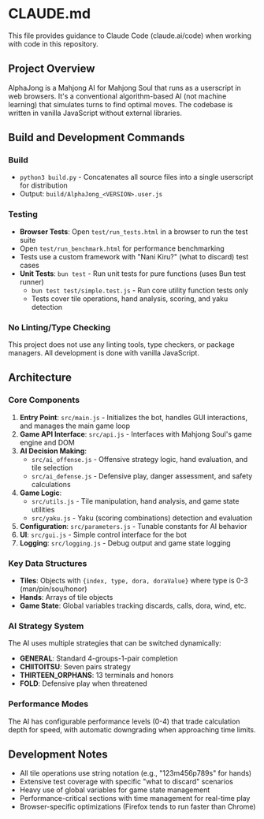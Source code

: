 # CLAUDE.md

This file provides guidance to Claude Code (claude.ai/code) when working with code in this repository.

## Project Overview

AlphaJong is a Mahjong AI for Mahjong Soul that runs as a userscript in web browsers. It's a conventional algorithm-based AI (not machine learning) that simulates turns to find optimal moves. The codebase is written in vanilla JavaScript without external libraries.

## Build and Development Commands

### Build
- `python3 build.py` - Concatenates all source files into a single userscript for distribution
- Output: `build/AlphaJong_<VERSION>.user.js`

### Testing
- **Browser Tests**: Open `test/run_tests.html` in a browser to run the test suite
- Open `test/run_benchmark.html` for performance benchmarking
- Tests use a custom framework with "Nani Kiru?" (what to discard) test cases
- **Unit Tests**: `bun test` - Run unit tests for pure functions (uses Bun test runner)
  - `bun test test/simple.test.js` - Run core utility function tests only
  - Tests cover tile operations, hand analysis, scoring, and yaku detection

### No Linting/Type Checking
This project does not use any linting tools, type checkers, or package managers. All development is done with vanilla JavaScript.

## Architecture

### Core Components

1. **Entry Point**: `src/main.js` - Initializes the bot, handles GUI interactions, and manages the main game loop
2. **Game API Interface**: `src/api.js` - Interfaces with Mahjong Soul's game engine and DOM
3. **AI Decision Making**:
   - `src/ai_offense.js` - Offensive strategy logic, hand evaluation, and tile selection
   - `src/ai_defense.js` - Defensive play, danger assessment, and safety calculations
4. **Game Logic**: 
   - `src/utils.js` - Tile manipulation, hand analysis, and game state utilities
   - `src/yaku.js` - Yaku (scoring combinations) detection and evaluation
5. **Configuration**: `src/parameters.js` - Tunable constants for AI behavior
6. **UI**: `src/gui.js` - Simple control interface for the bot
7. **Logging**: `src/logging.js` - Debug output and game state logging

### Key Data Structures

- **Tiles**: Objects with `{index, type, dora, doraValue}` where type is 0-3 (man/pin/sou/honor)
- **Hands**: Arrays of tile objects
- **Game State**: Global variables tracking discards, calls, dora, wind, etc.

### AI Strategy System

The AI uses multiple strategies that can be switched dynamically:
- **GENERAL**: Standard 4-groups-1-pair completion
- **CHIITOITSU**: Seven pairs strategy
- **THIRTEEN_ORPHANS**: 13 terminals and honors
- **FOLD**: Defensive play when threatened

### Performance Modes

The AI has configurable performance levels (0-4) that trade calculation depth for speed, with automatic downgrading when approaching time limits.

## Development Notes

- All tile operations use string notation (e.g., "123m456p789s" for hands)
- Extensive test coverage with specific "what to discard" scenarios
- Heavy use of global variables for game state management
- Performance-critical sections with time management for real-time play
- Browser-specific optimizations (Firefox tends to run faster than Chrome)